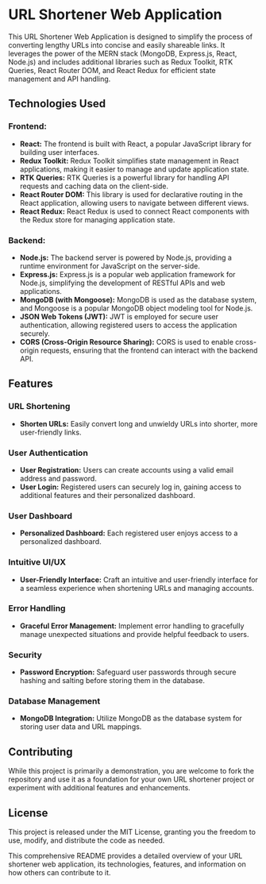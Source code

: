 # URL Shortener Web Application

This URL Shortener Web Application is designed to simplify the process of converting lengthy URLs into concise and easily shareable links. It leverages the power of the MERN stack (MongoDB, Express.js, React, Node.js) and includes additional libraries such as Redux Toolkit, RTK Queries, React Router DOM, and React Redux for efficient state management and API handling.

## Technologies Used

### Frontend:
- **React:** The frontend is built with React, a popular JavaScript library for building user interfaces.
- **Redux Toolkit:** Redux Toolkit simplifies state management in React applications, making it easier to manage and update application state.
- **RTK Queries:** RTK Queries is a powerful library for handling API requests and caching data on the client-side.
- **React Router DOM:** This library is used for declarative routing in the React application, allowing users to navigate between different views.
- **React Redux:** React Redux is used to connect React components with the Redux store for managing application state.

### Backend:
- **Node.js:** The backend server is powered by Node.js, providing a runtime environment for JavaScript on the server-side.
- **Express.js:** Express.js is a popular web application framework for Node.js, simplifying the development of RESTful APIs and web applications.
- **MongoDB (with Mongoose):** MongoDB is used as the database system, and Mongoose is a popular MongoDB object modeling tool for Node.js.
- **JSON Web Tokens (JWT):** JWT is employed for secure user authentication, allowing registered users to access the application securely.
- **CORS (Cross-Origin Resource Sharing):** CORS is used to enable cross-origin requests, ensuring that the frontend can interact with the backend API.

## Features

### URL Shortening
- **Shorten URLs:** Easily convert long and unwieldy URLs into shorter, more user-friendly links.

### User Authentication
- **User Registration:** Users can create accounts using a valid email address and password.
- **User Login:** Registered users can securely log in, gaining access to additional features and their personalized dashboard.

### User Dashboard
- **Personalized Dashboard:** Each registered user enjoys access to a personalized dashboard.

### Intuitive UI/UX
- **User-Friendly Interface:** Craft an intuitive and user-friendly interface for a seamless experience when shortening URLs and managing accounts.

### Error Handling
- **Graceful Error Management:** Implement error handling to gracefully manage unexpected situations and provide helpful feedback to users.

### Security
- **Password Encryption:** Safeguard user passwords through secure hashing and salting before storing them in the database.

### Database Management
- **MongoDB Integration:** Utilize MongoDB as the database system for storing user data and URL mappings.

## Contributing

While this project is primarily a demonstration, you are welcome to fork the repository and use it as a foundation for your own URL shortener project or experiment with additional features and enhancements.

## License

This project is released under the MIT License, granting you the freedom to use, modify, and distribute the code as needed.

This comprehensive README provides a detailed overview of your URL shortener web application, its technologies, features, and information on how others can contribute to it.
